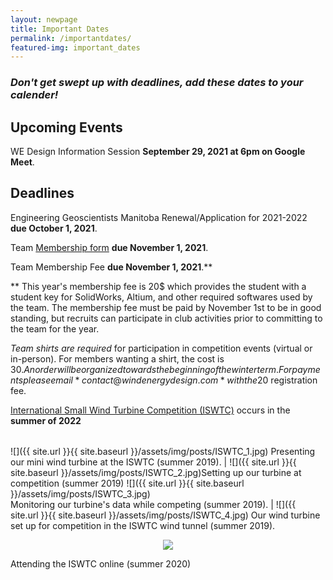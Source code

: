```yaml
---
layout: newpage
title: Important Dates
permalink: /importantdates/
featured-img: important_dates
---
```

### *Don't get swept up with deadlines, add these dates to your calender!*





## **Upcoming Events**

WE Design Information Session **September 29, 2021 at 6pm on Google Meet**.


## **Deadlines**

Engineering Geoscientists Manitoba Renewal/Application for 2021-2022 **due October 1, 2021**.

Team [Membership form](https://forms.gle/shpFyYurkM1quY3K7 "2021-2022 WE Design Membership Form")  **due November 1, 2021**.

Team Membership Fee **due November 1, 2021**.**

 ** This year's membership fee is 20$ which provides the student with a student key for SolidWorks, Altium, and other required softwares used by the team. 
The membership fee must be paid by November 1st to be in good standing, but recruits can participate in club activities prior to committing to the team for the year. 

*Team shirts are required* for participation in competition events (virtual or in-person). 
For members wanting a shirt, the cost is 30$. An order will be organized towards the beginning of the winter term. 
For payments please email *contact@windenergydesign.com* with the 20$ registration fee.

[International Small Wind Turbine Competition (ISWTC)](https://www.hanze.nl/eng/education/engineering/school-of-engineering/organisation/contest/international-small-wind-turbine-contest/contest/iswtc/iswtc-history) occurs in the **summer of 2022**


|   |   |
|---|---|
![]({{ site.url }}{{ site.baseurl }}/assets/img/posts/ISWTC_1.jpg) Presenting our mini wind turbine at the ISWTC (summer 2019).
|  ![]({{ site.url }}{{ site.baseurl }}/assets/img/posts/ISWTC_2.jpg)Setting up our turbine at competition (summer 2019)
![]({{ site.url }}{{ site.baseurl }}/assets/img/posts/ISWTC_3.jpg)  
Monitoring our turbine's data while competing (summer 2019).
| ![]({{ site.url }}{{ site.baseurl }}/assets/img/posts/ISWTC_4.jpg)
Our wind turbine set up for competition in the ISWTC wind tunnel (summer 2019).


<p align="center">
   <img src="{{ site.url }}{{ site.baseurl }}/assets/img/posts/ISWTC(2020).jpg)">
</p>
Attending the ISWTC online (summer 2020)
  


